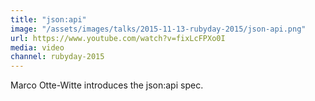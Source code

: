 ```yaml
---
title: "json:api"
image: "/assets/images/talks/2015-11-13-rubyday-2015/json-api.png"
url: https://www.youtube.com/watch?v=fixLcFPXo0I
media: video
channel: rubyday-2015
---
```


Marco Otte-Witte introduces the json:api spec.
